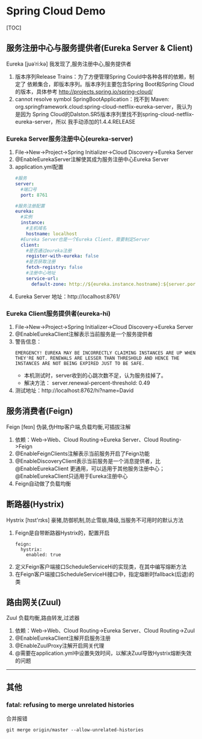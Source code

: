 # Spring Cloud Demo
[TOC]
## 服务注册中心与服务提供者(Eureka Server & Client)
Eureka  [juəˈri:kə] 我发现了,服务注册中心,服务提供者

1. 版本序列Release Trains：为了方便管理Spring Could中各种各样的依赖，制定了
依赖集合，即版本序列。版本序列主要包含Spring Boot和Spring Cloud的版本，具体参考
http://projects.spring.io/spring-cloud/
2. cannot resolve symbol SpringBootApplication：找不到
Maven: org.springframework.cloud:spring-cloud-netflix-eureka-server，我认为是因为
Spring Cloud的Dalston.SR5版本序列里找不到spring-cloud-netflix-eureka-server，所以
我手动添加的<version>1.4.4.RELEASE</version>

### Eureka Server服务注册中心(eureka-server)

1. File->New->Project->Spring Initializer->Cloud Discovery->Eureka Server
2. @EnableEurekaServer注解使其成为服务注册中心Eureka Server
3. application.yml配置
    ```yml
    #服务
    server:
      #端口号
      port: 8761

    #服务注册配置
    eureka:
      #实例
      instance:
        #主机域名
        hostname: localhost
      #Eureka Server也是一个Eureka Client，需要制定Server
      client:
        #是否通过eureka注册
        register-with-eureka: false
        #是否获取注册
        fetch-registry: false
        #注册中心地址
        service-url:
          default-zone: http://${eureka.instance.hostname}:${server.port}/eureka/
    ```
4. Eureka Server 地址：http://localhost:8761/
### Eureka Client服务提供者(eureka-hi)

1. File->New->Project->Spring Initializer->Cloud Discovery->Eureka Server
2. @EnableEurekaClient注解表示当前服务是一个服务提供者
3. 警告信息：
    ```
    EMERGENCY! EUREKA MAY BE INCORRECTLY CLAIMING INSTANCES ARE UP WHEN THEY'RE NOT. RENEWALS ARE LESSER THAN THRESHOLD AND HENCE THE INSTANCES ARE NOT BEING EXPIRED JUST TO BE SAFE.
    ```
    - 本机测试时，server收到的心跳次数不足，认为服务挂掉了。
    - 解决方法：  server.renewal-percent-threshold: 0.49
4. 测试地址：http://localhost:8762/hi?name=David

## 服务消费者(Feign)
Feign [feɪn] 伪装,伪Http客户端,负载均衡,可插拔注解

1. 依赖：Web->Web、Cloud Routing->Eureka Server、Cloud Routing->Feign
2. @EnableFeignClients注解表示当前服务开启了Feign功能
3. @EnableDiscoveryClient表示当前服务是一个消息提供者，比@EnableEurekaClient
更通用，可以适用于其他服务注册中心；@EnableEurekaClient只适用于Eureka注册中心
4. Feign自动做了负载均衡

## 断路器(Hystrix)
Hystrix [hɪst'rɪks]  豪猪,防御机制,防止雪崩,降级,当服务不可用时的默认方法

1. Feign是自带断路器Hystrix的，配置开启
    ```
    feign:
      hystrix:
        enabled: true
    ```
2. 定义Feign客户端接口ScheduleServiceHi的实现类，在其中编写熔断方法
3. 在Feign客户端接口ScheduleServiceHi接口中，指定熔断时fallback(后退)的类

## 路由网关(Zuul)
Zuul 负载均衡,路由转发,过滤器

1. 依赖：Web->Web、Cloud Routing->Eureka Server、Cloud Routing->Zuul
2. @EnableEurekaClient注解开启服务注册
3. @EnableZuulProxy注解开启网关代理
3. @需要在application.yml中设置失效时间，以解决Zuul导致Hystrix熔断失效的问题


-------------
## 其他
### fatal: refusing to merge unrelated histories
合并报错
```
git merge origin/master --allow-unrelated-histories
```

